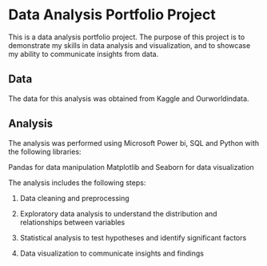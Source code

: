 

# Data Analysis Portfolio Project

This is a data analysis portfolio project. The purpose of this project is to demonstrate my skills in data analysis and visualization, and to showcase my ability to communicate insights from data.

## Data

The data for this analysis was obtained from Kaggle and Ourworldindata.

## Analysis

The analysis was performed using  Microsoft Power bi, SQL and  Python  with the following libraries:

Pandas for data manipulation
Matplotlib and Seaborn for data visualization

The analysis includes the following steps:

1. Data cleaning and preprocessing

2. Exploratory data analysis to understand the distribution and relationships between variables

3. Statistical analysis to test hypotheses and identify significant factors

4. Data visualization to communicate insights and findings
